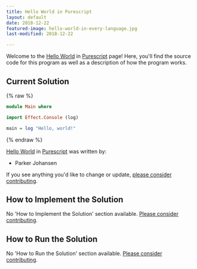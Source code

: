 ```yaml
---
title: Hello World in Purescript
layout: default
date: 2018-12-22
featured-image: hello-world-in-every-language.jpg
last-modified: 2018-12-22

---
```


Welcome to the [Hello World](https://rzuckerm.github.io/sample-programs-website-copy/projects/hello-world) in [Purescript](https://rzuckerm.github.io/sample-programs-website-copy/languages/purescript) page! Here, you'll find the source code for this program as well as a description of how the program works.

## Current Solution

{% raw %}

```purescript
module Main where

import Effect.Console (log)

main = log "Hello, world!"
```

{% endraw %}

[Hello World](https://rzuckerm.github.io/sample-programs-website-copy/projects/hello-world) in [Purescript](https://rzuckerm.github.io/sample-programs-website-copy/languages/purescript) was written by:

- Parker Johansen

If you see anything you'd like to change or update, [please consider contributing](https://github.com/TheRenegadeCoder/sample-programs).

## How to Implement the Solution

No 'How to Implement the Solution' section available. [Please consider contributing](https://github.com/TheRenegadeCoder/sample-programs-website).

## How to Run the Solution

No 'How to Run the Solution' section available. [Please consider contributing](https://github.com/TheRenegadeCoder/sample-programs-website).